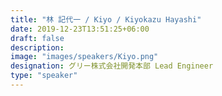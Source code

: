 ```yaml
---
title: "林 記代一 / Kiyo / Kiyokazu Hayashi"
date: 2019-12-23T13:51:25+06:00
draft: false
description:
image: "images/speakers/Kiyo.png"
designation: グリー株式会社開発本部 Lead Engineer
type: "speaker"
---
```

